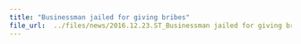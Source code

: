 ```yaml
---
title: "Businessman jailed for giving bribes"
file_url:  ../files/news/2016.12.23.ST_Businessman jailed for giving bribes.pdf
---
```

